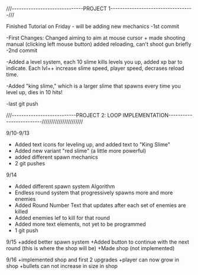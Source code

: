 ///------------------------------PROJECT 1-----------------------------------///

Finished Tutorial on Friday - will be adding new mechanics
-1st commit

-First Changes: Changed aiming to aim at mouse cursor + made shooting manual (clicking left mouse button)
added reloading, can't shoot gun briefly
-2nd commit

-Added a level system, each 10 slime kills levels you up, added xp bar to indicate.
Each lvl++ increase slime speed, player speed, decrases reload time.

-Added "king slime," which is a larger slime that spawns every time you level up, dies in 10 hits!

-last git push



///---------------------------PROJECT 2: LOOP IMPLEMENTATION-------------------------//////////////////////


9/10-9/13
- Added text icons for leveling up, and added text to "King Slime"
- Added new variant "red slime" (a little more powerful)
- added different spawn mechanics
- 2 git pushes

9/14
- Added different spawn system Algorithm
- Endless round system that progressively spawns more and more enemies
- Added Round Number Text that updates after each set of enemies are killed
- Added enemies lef to kill for that round
- Added more text elements, not yet to be programmed
- 1 git push

9/15
+added better spawn system
+Added button to continue with the next round (this is where the shop will be)
+Made shop (not implemented)

9/16
+implemented shop and first 2 upgrades
+player can now grow in shop
+bullets can not increase in size in shop

